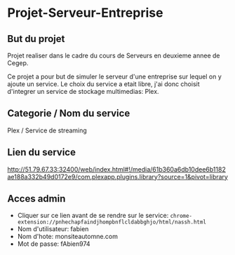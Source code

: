 # Projet-Serveur-Entreprise

## But du projet 
Projet realiser dans le cadre du cours de Serveurs en deuxieme annee de  Cegep.

Ce projet a pour but de simuler le serveur d'une entreprise sur lequel on y ajoute un service. Le choix du service a etait libre, j'ai donc choisit d'integrer un service de stockage multimedias: Plex.

## Categorie / Nom du service
Plex / Service de streaming

## Lien du service
http://51.79.67.33:32400/web/index.html#!/media/61b360a6db10dee6b1182ae188a332b49d0172e9/com.plexapp.plugins.library?source=1&pivot=library

## Acces admin
* Cliquer sur ce lien avant de se rendre sur le service: `chrome-extension://pnhechapfaindjhompbnflcldabbghjo/html/nassh.html`
* Nom d'utilisateur: fabien
* Nom d'hote: monsiteautomne.com
* Mot de passe: fAbien974
